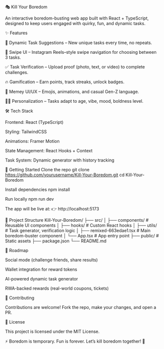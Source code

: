 🎭 Kill Your Boredom

An interactive boredom-busting web app built with React + TypeScript, designed to keep users engaged with quirky, fun, and dynamic tasks.

✨ Features

🎲 Dynamic Task Suggestions – New unique tasks every time, no repeats.

📱 Swipe UI – Instagram Reels–style swipe navigation for choosing between 3 tasks.

✅ Task Verification – Upload proof (photo, text, or video) to complete challenges.

🔥 Gamification – Earn points, track streaks, unlock badges.

🎨 Memey UI/UX – Emojis, animations, and casual Gen-Z language.

🧑‍💻 Personalization – Tasks adapt to age, vibe, mood, boldness level.

🛠️ Tech Stack

Frontend: React (TypeScript)

Styling: TailwindCSS

Animations: Framer Motion

State Management: React Hooks + Context

Task System: Dynamic generator with history tracking

🚀 Getting Started
Clone the repo
git clone https://github.com/yourusername/Kill-Your-Boredom.git
cd Kill-Your-Boredom

Install dependencies
npm install

Run locally
npm run dev


The app will be live at:
👉 http://localhost:5173

📂 Project Structure
Kill-Your-Boredom/
 ├── src/
 │   ├── components/       # Reusable UI components
 │   ├── hooks/            # Custom React hooks
 │   ├── utils/            # Task generator, verification logic
 │   ├── remixed-663edae1.tsx  # Main boredom-buster component
 │   └── App.tsx           # App entry point
 ├── public/               # Static assets
 ├── package.json
 └── README.md

🌟 Roadmap

 Social mode (challenge friends, share results)

 Wallet integration for reward tokens

 AI-powered dynamic task generator

 RWA-backed rewards (real-world coupons, tickets)

🤝 Contributing

Contributions are welcome! Fork the repo, make your changes, and open a PR.

📜 License

This project is licensed under the MIT License.

⚡ Boredom is temporary. Fun is forever. Let’s kill boredom together! 🎉
